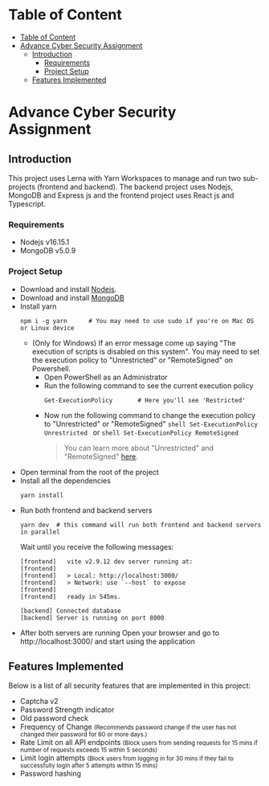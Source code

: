 # Table of Content

- [Table of Content](#table-of-content)
- [Advance Cyber Security Assignment](#advance-cyber-security-assignment)
  - [Introduction](#introduction)
    - [Requirements](#requirements)
    - [Project Setup](#project-setup)
  - [Features Implemented](#features-implemented)

# Advance Cyber Security Assignment

## Introduction

This project uses Lerna with Yarn Workspaces to manage and run two sub-projects (frontend and backend). The backend project uses Nodejs, MongoDB and Express js and the frontend project uses React js and Typescript.

### Requirements

- Nodejs v16.15.1
- MongoDB v5.0.9

### Project Setup

- Download and install [Nodejs](https://nodejs.org/en/download/).
- Download and install [MongoDB](https://www.mongodb.com/try/download/community)
- Install yarn
  ```shell
  npm i -g yarn      # You may need to use sudo if you're on Mac OS or Linux device
  ```
  - (Only for Windows) If an error message come up saying "The execution of scripts is disabled on this system". You may need to set the execution policy to "Unrestricted" or "RemoteSigned" on Powershell.
    - Open PowerShell as an Administrator
    - Run the following command to see the current execution policy
      ```shell
      Get-ExecutionPolicy       # Here you'll see 'Restricted'
      ```
    - Now run the following command to change the execution policy to "Unrestricted" or "RemoteSigned"
      `shell Set-ExecutionPolicy Unrestricted `
      or
      `shell Set-ExecutionPolicy RemoteSigned `
      > You can learn more about "Unrestricted" and "RemoteSigned" [here](https://docs.microsoft.com/en-us/powershell/module/microsoft.powershell.core/about/about_execution_policies?view=powershell-5.1#remotesigned).
- Open terminal from the root of the project
- Install all the dependencies
  ```shell
  yarn install
  ```
- Run both frontend and backend servers
  ```shell
  yarn dev  # this command will run both frontend and backend servers in parallel
  ```
  Wait until you receive the following messages:
  ```shell
  [frontend]   vite v2.9.12 dev server running at:
  [frontend]
  [frontend]   > Local: http://localhost:3000/
  [frontend]   > Network: use `--host` to expose
  [frontend]
  [frontend]   ready in 545ms.
  ```
  ```shell
  [backend] Connected database
  [backend] Server is running on port 8000
  ```
- After both servers are running Open your browser and go to http://localhost:3000/ and start using the application

## Features Implemented

Below is a list of all security features that are implemented in this project:

- Captcha v2
- Password Strength indicator
- Old password check
- Frequency of Change <small>(Recommends password change if the user has not changed their password for 60 or more days.)</small>
- Rate Limit on all API endpoints <small>(Block users from sending requests for 15 mins if number of requests exceeds 15 within 5 seconds)</small>
- Limit login attempts <small>(Block users from logging in for 30 mins if they fail to successfully login after 5 attempts within 15 mins)</small>
- Password hashing

